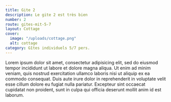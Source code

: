 ```yaml
---
title: Gite 2
description: Le gite 2 est très bien
number: 2
route: gites-mit-5-7
layout: Cottage
cover:
  image: "/uploads/cottage.png"
  alt: cottage
category: Gîtes individuels 5/7 pers.
---
```


Lorem ipsum dolor sit amet, consectetur adipisicing elit, sed do eiusmod tempor incididunt ut labore et dolore magna aliqua. Ut enim ad minim veniam, quis nostrud exercitation ullamco laboris nisi ut aliquip ex ea commodo consequat. Duis aute irure dolor in reprehenderit in voluptate velit esse cillum dolore eu fugiat nulla pariatur. Excepteur sint occaecat cupidatat non proident, sunt in culpa qui officia deserunt mollit anim id est laborum.
